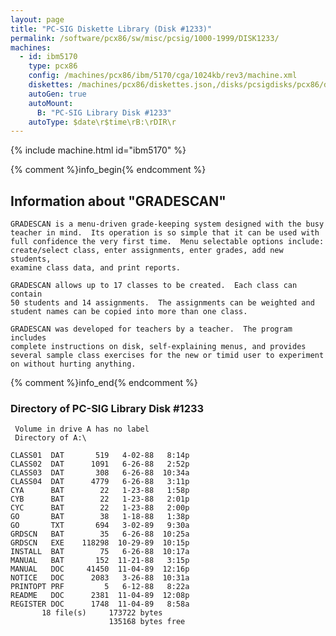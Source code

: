 ```yaml
---
layout: page
title: "PC-SIG Diskette Library (Disk #1233)"
permalink: /software/pcx86/sw/misc/pcsig/1000-1999/DISK1233/
machines:
  - id: ibm5170
    type: pcx86
    config: /machines/pcx86/ibm/5170/cga/1024kb/rev3/machine.xml
    diskettes: /machines/pcx86/diskettes.json,/disks/pcsigdisks/pcx86/diskettes.json
    autoGen: true
    autoMount:
      B: "PC-SIG Library Disk #1233"
    autoType: $date\r$time\rB:\rDIR\r
---
```


{% include machine.html id="ibm5170" %}

{% comment %}info_begin{% endcomment %}

## Information about "GRADESCAN"

    GRADESCAN is a menu-driven grade-keeping system designed with the busy
    teacher in mind.  Its operation is so simple that it can be used with
    full confidence the very first time.  Menu selectable options include:
    create/select class, enter assignments, enter grades, add new students,
    examine class data, and print reports.
    
    GRADESCAN allows up to 17 classes to be created.  Each class can contain
    50 students and 14 assignments.  The assignments can be weighted and
    student names can be copied into more than one class.
    
    GRADESCAN was developed for teachers by a teacher.  The program includes
    complete instructions on disk, self-explaining menus, and provides
    several sample class exercises for the new or timid user to experiment
    on without hurting anything.
{% comment %}info_end{% endcomment %}


### Directory of PC-SIG Library Disk #1233

     Volume in drive A has no label
     Directory of A:\

    CLASS01  DAT       519   4-02-88   8:14p
    CLASS02  DAT      1091   6-26-88   2:52p
    CLASS03  DAT       308   6-26-88  10:34a
    CLASS04  DAT      4779   6-26-88   3:11p
    CYA      BAT        22   1-23-88   1:58p
    CYB      BAT        22   1-23-88   2:01p
    CYC      BAT        22   1-23-88   2:00p
    GO       BAT        38   1-18-88   1:38p
    GO       TXT       694   3-02-89   9:30a
    GRDSCN   BAT        35   6-26-88  10:25a
    GRDSCN   EXE    118298  10-29-89  10:15p
    INSTALL  BAT        75   6-26-88  10:17a
    MANUAL   BAT       152  11-21-88   3:15p
    MANUAL   DOC     41450  11-04-89  12:16p
    NOTICE   DOC      2083   3-26-88  10:31a
    PRINTOPT PRF         5   6-12-88   8:22a
    README   DOC      2381  11-04-89  12:08p
    REGISTER DOC      1748  11-04-89   8:58a
           18 file(s)     173722 bytes
                          135168 bytes free
